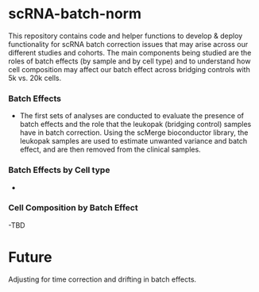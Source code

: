 # scRNA-batch-norm
This repository contains code and helper functions to develop &amp; deploy functionality for scRNA batch correction issues that may arise across our different studies and cohorts. The main components being studied are the roles of batch effects (by sample and by cell type) and to understand how cell composition may affect our batch effect across bridging controls with 5k vs. 20k cells. 

### Batch Effects 
- The first sets of analyses are conducted to evaluate the presence of batch effects and the role that the leukopak (bridging control) samples have in batch correction. Using the scMerge bioconductor library, the leukopak samples are used to estimate unwanted variance and batch effect, and are then removed from the clinical samples. 

### Batch Effects by Cell type
- 
### Cell Composition by Batch Effect
-TBD 

# Future
Adjusting for time correction and drifting in batch effects. 
